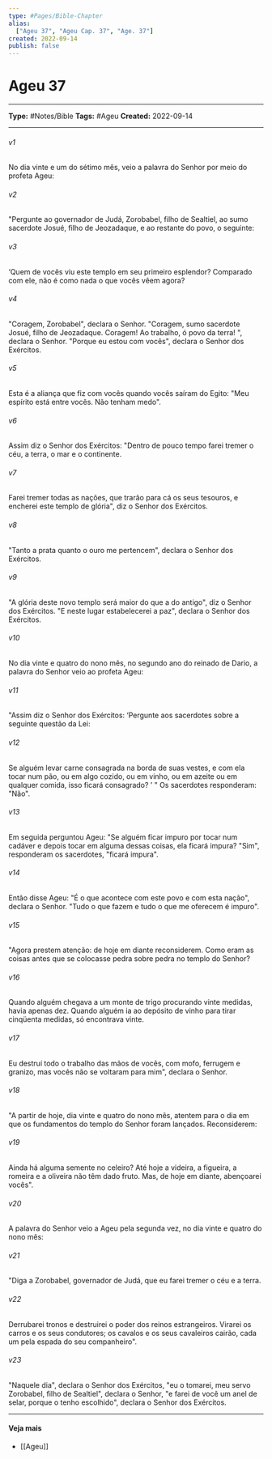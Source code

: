 ```yaml
---
type: #Pages/Bible-Chapter
alias:
  ["Ageu 37", "Ageu Cap. 37", "Age. 37"]
created: 2022-09-14
publish: false
---
```


# Ageu 37

---

**Type:** #Notes/Bible
**Tags:** #Ageu
**Created:** 2022-09-14

---

###### v1
No dia vinte e um do sétimo mês, veio a palavra do Senhor por meio do profeta Ageu:
###### v2
"Pergunte ao governador de Judá, Zorobabel, filho de Sealtiel, ao sumo sacerdote Josué, filho de Jeozadaque, e ao restante do povo, o seguinte:
###### v3
‘Quem de vocês viu este templo em seu primeiro esplendor? Comparado com ele, não é como nada o que vocês vêem agora?
###### v4
"Coragem, Zorobabel", declara o Senhor. "Coragem, sumo sacerdote Josué, filho de Jeozadaque. Coragem! Ao trabalho, ó povo da terra! ", declara o Senhor. "Porque eu estou com vocês", declara o Senhor dos Exércitos.
###### v5
Esta é a aliança que fiz com vocês quando vocês saíram do Egito: "Meu espírito está entre vocês. Não tenham medo".
###### v6
Assim diz o Senhor dos Exércitos: "Dentro de pouco tempo farei tremer o céu, a terra, o mar e o continente.
###### v7
Farei tremer todas as nações, que trarão para cá os seus tesouros, e encherei este templo de glória", diz o Senhor dos Exércitos.
###### v8
"Tanto a prata quanto o ouro me pertencem", declara o Senhor dos Exércitos.
###### v9
"A glória deste novo templo será maior do que a do antigo", diz o Senhor dos Exércitos. "E neste lugar estabelecerei a paz", declara o Senhor dos Exércitos.
###### v10
No dia vinte e quatro do nono mês, no segundo ano do reinado de Dario, a palavra do Senhor veio ao profeta Ageu:
###### v11
"Assim diz o Senhor dos Exércitos: ‘Pergunte aos sacerdotes sobre a seguinte questão da Lei:
###### v12
Se alguém levar carne consagrada na borda de suas vestes, e com ela tocar num pão, ou em algo cozido, ou em vinho, ou em azeite ou em qualquer comida, isso ficará consagrado? ’ " Os sacerdotes responderam: "Não".
###### v13
Em seguida perguntou Ageu: "Se alguém ficar impuro por tocar num cadáver e depois tocar em alguma dessas coisas, ela ficará impura? "Sim", responderam os sacerdotes, "ficará impura".
###### v14
Então disse Ageu: "É o que acontece com este povo e com esta nação", declara o Senhor. "Tudo o que fazem e tudo o que me oferecem é impuro".
###### v15
"Agora prestem atenção: de hoje em diante reconsiderem. Como eram as coisas antes que se colocasse pedra sobre pedra no templo do Senhor?
###### v16
Quando alguém chegava a um monte de trigo procurando vinte medidas, havia apenas dez. Quando alguém ia ao depósito de vinho para tirar cinqüenta medidas, só encontrava vinte.
###### v17
Eu destruí todo o trabalho das mãos de vocês, com mofo, ferrugem e granizo, mas vocês não se voltaram para mim", declara o Senhor.
###### v18
"A partir de hoje, dia vinte e quatro do nono mês, atentem para o dia em que os fundamentos do templo do Senhor foram lançados. Reconsiderem:
###### v19
Ainda há alguma semente no celeiro? Até hoje a videira, a figueira, a romeira e a oliveira não têm dado fruto. Mas, de hoje em diante, abençoarei vocês".
###### v20
A palavra do Senhor veio a Ageu pela segunda vez, no dia vinte e quatro do nono mês:
###### v21
"Diga a Zorobabel, governador de Judá, que eu farei tremer o céu e a terra.
###### v22
Derrubarei tronos e destruirei o poder dos reinos estrangeiros. Virarei os carros e os seus condutores; os cavalos e os seus cavaleiros cairão, cada um pela espada do seu companheiro".
###### v23
"Naquele dia", declara o Senhor dos Exércitos, "eu o tomarei, meu servo Zorobabel, filho de Sealtiel", declara o Senhor, "e farei de você um anel de selar, porque o tenho escolhido", declara o Senhor dos Exércitos.


---

#### Veja mais

- [[Ageu]]
